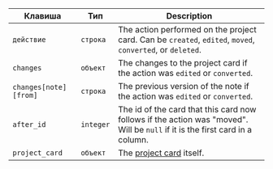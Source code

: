 | Клавиша               | Тип       | Description                                                                                                                  |
| --------------------- | --------- | ---------------------------------------------------------------------------------------------------------------------------- |
| `действие`            | `строка`  | The action performed on the project card. Can be `created`, `edited`, `moved`, `converted`, or `deleted`.                    |
| `changes`             | `объект`  | The changes to the project card if the action was `edited` or `converted`.                                                   |
| `changes[note][from]` | `строка`  | The previous version of the note if the action was `edited` or `converted`.                                                  |
| `after_id`            | `integer` | The id of the card that this card now follows if the action was "moved". Will be `null` if it is the first card in a column. |
| `project_card`        | `объект`  | The [project card](/rest/reference/projects#cards) itself.                                                                   |
